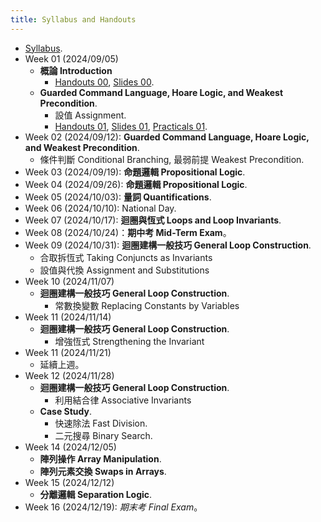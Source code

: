 ```yaml
---
title: Syllabus and Handouts
---
```



* [Syllabus](../assets/syllabus.pdf).
* Week 01 (2024/09/05)
  * **概論 Introduction**
    * [Handouts 00](../assets/handouts_00.pdf), [Slides 00](../assets/slides_00.pdf).
  * **Guarded Command Language, Hoare Logic, and Weakest Precondition**.
    * 設值 Assignment.
    * [Handouts 01](../assets/handouts_01.pdf), [Slides 01](../assets/slides_01.pdf), [Practicals 01](../assets/practicals_01.pdf).
* Week 02 (2024/09/12): **Guarded Command Language, Hoare Logic, and Weakest Precondition**.
  * 條件判斷 Conditional Branching, 最弱前提 Weakest Precondition.
* Week 03 (2024/09/19): **命題邏輯 Propositional Logic**.
* Week 04 (2024/09/26): **命題邏輯 Propositional Logic**.
* Week 05 (2024/10/03): **量詞 Quantifications**.
* Week 06 (2024/10/10): National Day.
* Week 07 (2024/10/17): **迴圈與恆式 Loops and Loop Invariants**.
* Week 08 (2024/10/24)：**期中考 Mid-Term Exam**。
* Week 09 (2024/10/31):  **迴圈建構一般技巧 General Loop Construction**.
    * 合取拆恆式 Taking Conjuncts as Invariants
    * 設值與代換 Assignment and Substitutions
* Week 10 (2024/11/07)
  * **迴圈建構一般技巧 General Loop Construction**.
    * 常數換變數 Replacing Constants by Variables
* Week 11 (2024/11/14)
  * **迴圈建構一般技巧 General Loop Construction**.
    * 增強恆式 Strengthening the Invariant
* Week 11 (2024/11/21)
  * 延續上週。
* Week 12 (2024/11/28)
  * **迴圈建構一般技巧 General Loop Construction**.
    * 利用結合律 Associative Invariants
  * **Case Study**.
    * 快速除法 Fast Division.
    * 二元搜尋 Binary Search.
* Week 14 (2024/12/05)
  * **陣列操作 Array Manipulation**.
  * **陣列元素交換 Swaps in Arrays**.
* Week 15 (2024/12/12)
  * **分離邏輯 Separation Logic**.
* Week 16 (2024/12/19): *期末考 Final Exam*。
